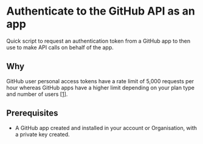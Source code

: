 # Authenticate to the GitHub API as an app

Quick script to request an authentication token from a GitHub app to then use to make API calls on behalf of the app.

## Why

GitHub user personal access tokens have a rate limit of 5,000 requests per hour whereas GitHub apps have a higher limit depending on your plan type and number of users [[1]][rate-limit].

## Prerequisites

- A GitHub app created and installed in your account or Organisation, with a private key created.

[rate-limit]:https://docs.github.com/en/free-pro-team@latest/developers/apps/rate-limits-for-github-apps